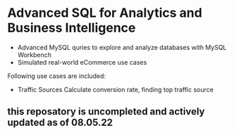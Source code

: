 # Advanced SQL for Analytics and Business Intelligence

- Advanced MySQL quries to explore and analyze databases with MySQL Workbench
- Simulated real-world eCommerce use cases

Following use cases are included:

- Traffic Sources
Calculate conversion rate, finding top traffic source

## **this reposatory is uncompleted and actively updated as of 08.05.22**
